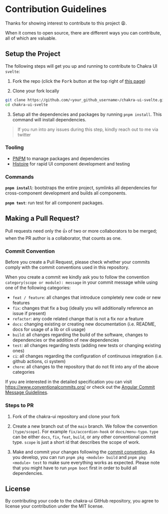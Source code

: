 # Contribution Guidelines

Thanks for showing interest to contribute to this project 😩.

When it comes to open source, there are different ways you can contribute, all
of which are valuable.

## Setup the Project

The following steps will get you up and running to contribute to Chakra UI `svelte`:

1. Fork the repo (click the <kbd>Fork</kbd> button at the top right of
   [this page](https://github.com/elcharitas/chakra-ui-svelte))

2. Clone your fork locally

```sh
git clone https://github.com/<your_github_username>/chakra-ui-svelte.git
cd chakra-ui-svelte
```

3. Setup all the dependencies and packages by running `pnpm install`. This
   command will install dependencies.

> If you run into any issues during this step, kindly reach out to me via twitter

### Tooling

- [PNPM](https://pnpm.io/) to manage packages and dependencies
- [Histoire](https://histoire.dev/) for rapid UI component development and
  testing

### Commands

**`pnpm install`**: bootstraps the entire project, symlinks all dependencies for
cross-component development and builds all components.

**`pnpm test`**: run test for all component packages.

## Making a Pull Request?

Pull requests need only the :+1: of two or more collaborators to be merged; when
the PR author is a collaborator, that counts as one.

### Commit Convention

Before you create a Pull Request, please check whether your commits comply with
the commit conventions used in this repository.

When you create a commit we kindly ask you to follow the convention
`category(scope or module): message` in your commit message while using one of
the following categories:

- `feat / feature`: all changes that introduce completely new code or new
  features
- `fix`: changes that fix a bug (ideally you will additionally reference an
  issue if present)
- `refactor`: any code related change that is not a fix nor a feature
- `docs`: changing existing or creating new documentation (i.e. README, docs for
  usage of a lib or cli usage)
- `build`: all changes regarding the build of the software, changes to
  dependencies or the addition of new dependencies
- `test`: all changes regarding tests (adding new tests or changing existing
  ones)
- `ci`: all changes regarding the configuration of continuous integration (i.e.
  github actions, ci system)
- `chore`: all changes to the repository that do not fit into any of the above
  categories

If you are interested in the detailed specification you can visit
https://www.conventionalcommits.org/ or check out the
[Angular Commit Message Guidelines](https://github.com/angular/angular/blob/22b96b9/CONTRIBUTING.md#-commit-message-guidelines).

### Steps to PR

1. Fork of the chakra-ui repository and clone your fork

2. Create a new branch out of the `main` branch. We follow the convention
   `[type/scope]`. For example `fix/accordion-hook` or `docs/menu-typo`. `type`
   can be either `docs`, `fix`, `feat`, `build`, or any other conventional
   commit type. `scope` is just a short id that describes the scope of work.

3. Make and commit your changes following the
   [commit convention](https://github.com/elcharitas/chakra-ui-svelte/blob/main/CONTRIBUTING.md#commit-convention).
   As you develop, you can run `pnpm pkg <module> build` and
   `pnpm pkg <module> test` to make sure everything works as expected. Please
   note that you might have to run `pnpm boot` first in order to build all
   dependencies.

## License

By contributing your code to the chakra-ui GitHub repository, you agree to
license your contribution under the MIT license.
